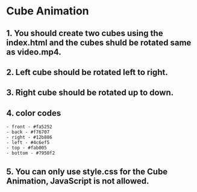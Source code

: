 # Cube Animation 

## 1. You should create two cubes using the index.html and the cubes shuld be rotated same as video.mp4. 
## 2. Left cube should be rotated left to right.
## 3. Right cube should be rotated up to down.
## 4. color codes
	- front - #fa5252
	- back - #f76707
	- right - #12b886
	- left - #4c6ef5
	- top - #fab005
	- bottom - #7950f2
## 5. You can only use style.css for the Cube Animation, JavaScript is not allowed.